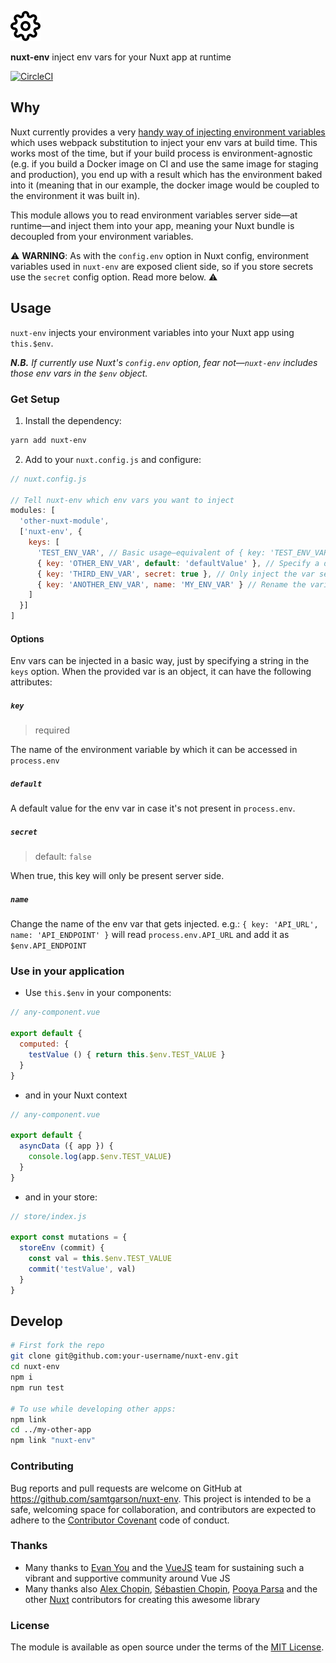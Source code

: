 ![nuxt-env](https://raw.githubusercontent.com/feathericons/feather/master/icons/settings.svg?sanitize=true)

**nuxt-env** inject env vars for your Nuxt app at runtime

[![CircleCI](https://circleci.com/gh/samtgarson/nuxt-env.svg?style=svg)](https://circleci.com/gh/samtgarson/nuxt-env)

## Why

Nuxt currently provides a very [handy way of injecting environment variables](https://nuxtjs.org/api/configuration-env) which uses webpack substitution to inject your env vars at build time. This works most of the time, but if your build process is environment-agnostic (e.g. if you build a Docker image on CI and use the same image for staging and production), you end up with a result which has the environment baked into it (meaning that in our example, the docker image would be coupled to the environment it was built in).

This module allows you to read environment variables server side—at runtime—and inject them into your app, meaning your Nuxt bundle is decoupled from your environment variables.

⚠️ **WARNING**: As with the `config.env` option in Nuxt config, environment variables used in `nuxt-env` are exposed client side, so if you store secrets use the `secret` config option. Read more below. ⚠️ 

## Usage

`nuxt-env` injects your environment variables into your Nuxt app using `this.$env`.

_**N.B.** If currently use Nuxt's `config.env` option, fear not—`nuxt-env` includes those env vars in the `$env` object._

### Get Setup

1. Install the dependency:
```bash
yarn add nuxt-env
```

2. Add to your `nuxt.config.js` and configure:
```js
// nuxt.config.js

// Tell nuxt-env which env vars you want to inject
modules: [
  'other-nuxt-module',
  ['nuxt-env', {
    keys: [
      'TEST_ENV_VAR', // Basic usage—equivalent of { key: 'TEST_ENV_VAR' }
      { key: 'OTHER_ENV_VAR', default: 'defaultValue' }, // Specify a default value
      { key: 'THIRD_ENV_VAR', secret: true }, // Only inject the var server side
      { key: 'ANOTHER_ENV_VAR', name: 'MY_ENV_VAR' } // Rename the variable
    ]
  }]
]
```

#### Options

Env vars can be injected in a basic way, just by specifying a string in the `keys` option.
When the provided var is an object, it can have the following attributes:

##### `key`
> required

The name of the environment variable by which it can be accessed in `process.env`

##### `default`

A default value for the env var in case it's not present in `process.env`.

##### `secret`
> default: `false`

When true, this key will only be present server side.

##### `name`

Change the name of the env var that gets injected. e.g.: `{ key: 'API_URL', name: 'API_ENDPOINT' }` will read `process.env.API_URL` and add it as `$env.API_ENDPOINT`


### Use in your application

- Use `this.$env` in your components:
```js
// any-component.vue

export default {
  computed: {
    testValue () { return this.$env.TEST_VALUE }
  }
}
```

- and in your Nuxt context
```js
// any-component.vue

export default {
  asyncData ({ app }) {
    console.log(app.$env.TEST_VALUE)
  }
}
```

- and in your store:
```js
// store/index.js

export const mutations = {
  storeEnv (commit) {
    const val = this.$env.TEST_VALUE
    commit('testValue', val)
  }
}
```


## Develop

```bash
# First fork the repo
git clone git@github.com:your-username/nuxt-env.git
cd nuxt-env
npm i
npm run test

# To use while developing other apps:
npm link
cd ../my-other-app
npm link "nuxt-env"
```

### Contributing

Bug reports and pull requests are welcome on GitHub at https://github.com/samtgarson/nuxt-env. This project is intended to be a safe, welcoming space for collaboration, and contributors are expected to adhere to the [Contributor Covenant](http://contributor-covenant.org) code of conduct.

### Thanks

- Many thanks to [Evan You](https://github.com/yyx990803) and the [VueJS](https://github.com/vuejs) team for sustaining such a vibrant and supportive community around Vue JS
- Many thanks also [Alex Chopin](https://github.com/alexchopin), [Sébastien Chopin](https://github.com/Atinux), [Pooya Parsa](https://github.com/pi0) and the other [Nuxt](https://github.com/nuxt) contributors for creating this awesome library

### License

The module is available as open source under the terms of the [MIT License](http://opensource.org/licenses/MIT).
